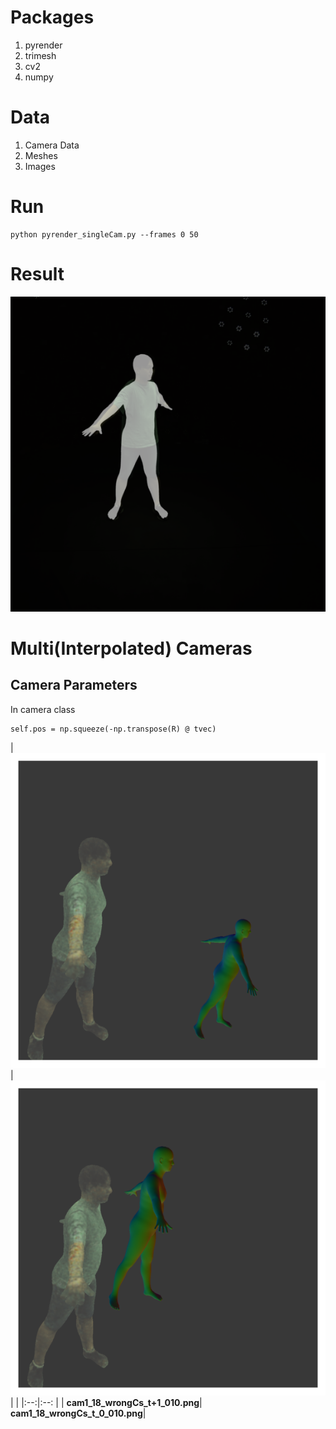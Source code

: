 # Packages
1. pyrender
2. trimesh
3. cv2 
4. numpy

# Data
1. Camera Data
2. Meshes
3. Images 

# Run 
```
python pyrender_singleCam.py --frames 0 50
```
# Result 
![overlaySmpl_gtImage](000000.png)

# Multi(Interpolated) Cameras

## Camera Parameters
In camera class
```
self.pos = np.squeeze(-np.transpose(R) @ tvec)
```

| ![cam1_18_wrongCs_t+1_010.png](images_diffCamConf/cam1_18_wrongCs_t+1_010.png) | ![cam1_18_wrongCs_t_0_010.png](images_diffCamConf/cam1_18_wrongCs_t_0_010.png)| |
|:--:|:--: |
| <b>cam1_18_wrongCs_t+1_010.png</b>| <b> cam1_18_wrongCs_t_0_010.png</b>|
